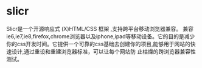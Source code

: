 # slicr
Slicr是一个开源响应式 (X)HTML/CSS 框架 ,支持跨平台移动浏览器兼容。 兼容ie6,ie7,ie8,firefox,chrome浏览器以及iphone,ipad等移动设备。它的目的是减少你的css开发时间。它提供一个可靠的css基础去创建你的项目,能够用于网站的快速设计,通过重设和重建浏览器标准，可以让每个网站防 止枯燥的跨浏览器兼容性测试。
